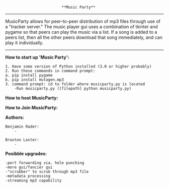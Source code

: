                              **Music Party**
______________________________________________________________________

MusicParty allows for peer-to-peer distribution of mp3 files through
use of a "tracker server." The music player gui uses a combination of 
tkinter and pygame so that peers can play the music via a list.  If a
song is added to a peers list, then all the other peers download that
song immediately, and can play it individually.  
______________________________________________________________________

**How to start up 'Music Party':**

    1. Have some version of Python installed (3.0 or higher probably)
    2. Run these commands in command prompt:
	a. pip install pygame
	b. pip install mutagen.mp3
    3. command prompt: cd to folder where musicparty.py is located
    	-Run musicparty.py ([filepath] python musicparty.py)	

**How to host MusicParty:**

**How to Join MusicParty:**

**Authors:**

	Benjamin Rader:
	    -

	Braxton Laster:
		-

**Posibble upgrades:**

	-port forwarding via. hole punching
	-more gui/fancier gui
	-"scrubber" to scrub through mp3 file
	-metadata processing
	-streaming mp3 capability